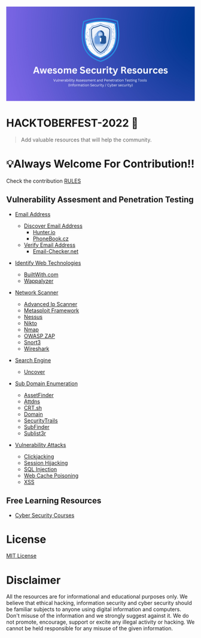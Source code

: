 ![](GitHubPreview.png)

# HACKTOBERFEST-2022 🚀
> Add valuable resources that will help the community.

# 💡Always Welcome For Contribution!!
Check the contribution [RULES](/CONTRIBUTING.md) 

## Vulnerability Assesment and Penetration Testing

- [Email Address](/Email%20Address/)
    - [Discover Email Address](/Email%20Address/Discover%20Email%20Address/)
        - [Hunter.io](/Email%20Address/Discover%20Email%20Address/README.md)
        - [PhoneBook.cz](/Email%20Address/Discover%20Email%20Address/README.md)
    - [Verify Email Address](/Email%20Address/Verify%20Email%20Address/)
        - [Email-Checker.net](/Email%20Address/Verify%20Email%20Address/README.md)
        
- [Identify Web Technologies](/Identify%20Web%20Technology/)
    - [BuiltWith.com](/Identify%20Web%20Technology/README.md)
    - [Wappalyzer](/Identify%20Web%20Technology/README.md)
    
- [Network Scanner](/Network%20Scanner/)
    - [Advanced Ip Scanner](/Network%20Scanner/README.md)
    - [Metasploit Framework](/Network%20Scanner/README.md)
    - [Nessus](/Network%20Scanner/README.md)
    - [Nikto](/Network%20Scanner/README.md)
    - [Nmap](/Network%20Scanner/README.md)
    - [OWASP ZAP](/Network%20Scanner/README.md)
    - [Snort3](/Network%20Scanner/README.md)
    - [Wireshark](/Network%20Scanner/README.md)
    
- [Search Engine]()
    - [Uncover](/Search%20Engine/README.md)
    
- [Sub Domain Enumeration](/Sub%20Domain%20Enumeration/)
    - [AssetFinder](/Sub%20Domain%20Enumeration/README.md)
    - [Attdns](/Sub%20Domain%20Enumeration/README.md)
    - [CRT.sh](/Sub%20Domain%20Enumeration/README.md)
    - [Domain](/Sub%20Domain%20Enumeration/README.md)
    - [SecurityTrails](/Sub%20Domain%20Enumeration/README.md)
    - [SubFinder](/Sub%20Domain%20Enumeration/README.md)
    - [Sublist3r](/Sub%20Domain%20Enumeration/README.md)
 
- [Vulnerability Attacks](/Attacks/README.md)
    - [Clickjacking](/Attacks/README.md)
    - [Session Hijacking](/Attacks/README.md)
    - [SQL Injection](/Attacks/README.md)
    - [Web Cache Poisoning](/Attacks/README.md)
    - [XSS](/Attacks/README.md)


## Free Learning Resources

- [Cyber Security Courses](/Free%20Learning%20Resources/Cyber%20Security%20Courses/README.md)


# License

[MIT License](LICENSE)


# Disclaimer

All the resources are for informational and educational purposes only. We believe that ethical hacking, information security and cyber security should be familiar subjects to anyone using digital information and computers. Don't misuse of the information and we strongly suggest against it. We do not promote, encourage, support or excite any illegal activity or hacking. We cannot be held responsible for any misuse of the given information.
